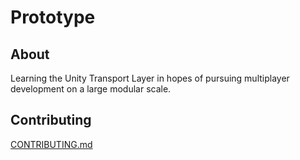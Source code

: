 # Prototype
## About
Learning the Unity Transport Layer in hopes of pursuing multiplayer development on a large modular scale.
  
## Contributing
[CONTRIBUTING.md](https://github.com/valkyrienyanko/Prototype/blob/master/.github/CONTRIBUTING.md)
